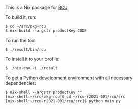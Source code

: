 This is a Nix package for [RCU](http://www.davisr.me/projects/rcu/).

To build it, run:

```shell
$ cd ~/src/pkg-rcu
$ nix-build --argstr productKey CODE
```

To run the tool:

```shell
$ ./result/bin/rcu
```

To install it to your profile:

```shell
$ ./nix-env -i ./result
```

To get a Python development environment with all necessary
dependencies:

```shell
$ nix-shell --argstr productKey ""
[nix-shell:~/src/pkg-rcu]$ cd ~/rcu-r2021-001/rcu/src
[nix-shell:~/rcu-r2021-001/rcu/src]$ python main.py
```
